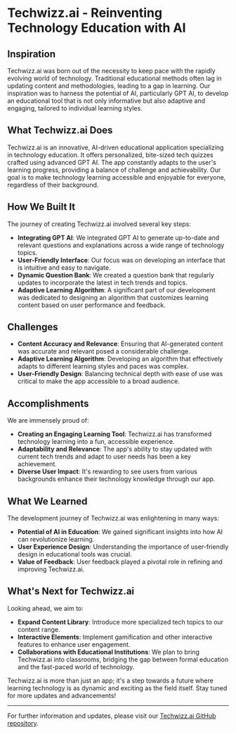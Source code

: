 # Techwizz.ai - Reinventing Technology Education with AI

## Inspiration
Techwizz.ai was born out of the necessity to keep pace with the rapidly evolving world of technology. Traditional educational methods often lag in updating content and methodologies, leading to a gap in learning. Our inspiration was to harness the potential of AI, particularly GPT AI, to develop an educational tool that is not only informative but also adaptive and engaging, tailored to individual learning styles.

## What Techwizz.ai Does
Techwizz.ai is an innovative, AI-driven educational application specializing in technology education. It offers personalized, bite-sized tech quizzes crafted using advanced GPT AI. The app constantly adapts to the user's learning progress, providing a balance of challenge and achievability. Our goal is to make technology learning accessible and enjoyable for everyone, regardless of their background.

## How We Built It
The journey of creating Techwizz.ai involved several key steps:
- **Integrating GPT AI**: We integrated GPT AI to generate up-to-date and relevant questions and explanations across a wide range of technology topics.
- **User-Friendly Interface**: Our focus was on developing an interface that is intuitive and easy to navigate.
- **Dynamic Question Bank**: We created a question bank that regularly updates to incorporate the latest in tech trends and topics.
- **Adaptive Learning Algorithm**: A significant part of our development was dedicated to designing an algorithm that customizes learning content based on user performance and feedback.

## Challenges
- **Content Accuracy and Relevance**: Ensuring that AI-generated content was accurate and relevant posed a considerable challenge.
- **Adaptive Learning Algorithm**: Developing an algorithm that effectively adapts to different learning styles and paces was complex.
- **User-Friendly Design**: Balancing technical depth with ease of use was critical to make the app accessible to a broad audience.

## Accomplishments
We are immensely proud of:
- **Creating an Engaging Learning Tool**: Techwizz.ai has transformed technology learning into a fun, accessible experience.
- **Adaptability and Relevance**: The app's ability to stay updated with current tech trends and adapt to user needs has been a key achievement.
- **Diverse User Impact**: It's rewarding to see users from various backgrounds enhance their technology knowledge through our app.

## What We Learned
The development journey of Techwizz.ai was enlightening in many ways:
- **Potential of AI in Education**: We gained significant insights into how AI can revolutionize learning.
- **User Experience Design**: Understanding the importance of user-friendly design in educational tools was crucial.
- **Value of Feedback**: User feedback played a pivotal role in refining and improving Techwizz.ai.

## What's Next for Techwizz.ai
Looking ahead, we aim to:
- **Expand Content Library**: Introduce more specialized tech topics to our content range.
- **Interactive Elements**: Implement gamification and other interactive features to enhance user engagement.
- **Collaborations with Educational Institutions**: We plan to bring Techwizz.ai into classrooms, bridging the gap between formal education and the fast-paced world of technology.

Techwizz.ai is more than just an app; it's a step towards a future where learning technology is as dynamic and exciting as the field itself. Stay tuned for more updates and advancements!

---

For further information and updates, please visit our [Techwizz.ai GitHub repository](#).
